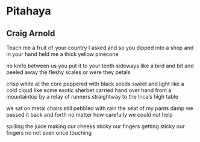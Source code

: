 # Pitahaya
## Craig Arnold
Teach me a fruit of  your
country I asked and so you dipped
into a shop and in your hand
held me a thick yellow pinecone

no knife between us
you put it to your teeth
sideways like a bird and bit
and peeled away the fleshy
scales or were they petals

crisp white at the core
peppered with black seeds
sweet and light like a cold cloud
like some exotic sherbet carried
hand over hand from a mountaintop
by a relay of runners straightway
to the Inca’s high table

we sat on metal chairs
still pebbled with rain the seat
of my pants damp we passed it
back and forth no matter how
carefully we could not help

spilling the juice making
our cheeks sticky our fingers
getting sticky our fingers no
not even once touching